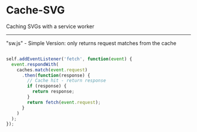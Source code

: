 # Cache-SVG
Caching SVGs with a service worker

***

"sw.js" - Simple Version: only returns request matches from the cache
```js

self.addEventListener('fetch', function(event) {
  event.respondWith(
    caches.match(event.request)
      .then(function(response) {
        // Cache hit - return response
        if (response) {
          return response;
        }
        return fetch(event.request);
      }
    )
  );
});

```
